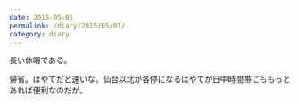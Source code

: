 ```yaml
---
date: 2015-05-01
permalink: /diary/2015/05/01/
category: diary
---
```


長い休暇である。

帰省。はやてだと速いな。仙台以北が各停になるはやてが日中時間帯にももっとあれば便利なのだが。